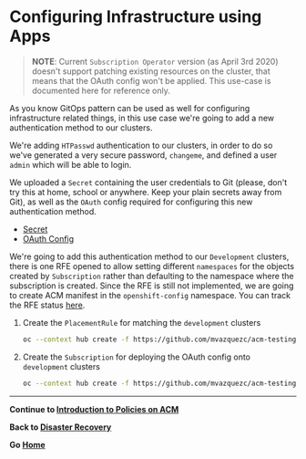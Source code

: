 # Configuring Infrastructure using Apps

> **NOTE**: Current `Subscription Operator` version (as April 3rd 2020) doesn't support patching existing resources on the cluster, that means that the OAuth config won't be applied. This use-case is documented here for reference only.

As you know GitOps pattern can be used as well for configuring infrastructure related things, in this use case we're going to add a new authentication method to our clusters.

We're adding `HTPasswd` authentication to our clusters, in order to do so we've generated a very secure password, `changeme`, and defined a user `admin` which will be able to login.

We uploaded a `Secret` containing the user credentials to Git (please, don't try this at home, school or anywhere. Keep your plain secrets away from Git), as well as the `OAuth` config required
for configuring this new authentication method.

* [Secret](https://github.com/mvazquezc/acm-testing/blob/infra/authentication/htpass-credentials.yam)
* [OAuth Config](https://github.com/mvazquezc/acm-testing/blob/infra/authentication/htpasswd-oauth-config.yaml)

We're going to add this authentication method to our `Development` clusters, there is one RFE opened to allow setting different `namespaces` for the objects created by `Subscription` rather than defaulting to
the namespace where the subscription is created. Since the RFE is still not implemented, we are going to create ACM manifest in the `openshift-config` namespace. You can track the RFE status [here](https://github.com/open-cluster-management/backlog/issues/1295).

1. Create the `PlacementRule` for matching the `development` clusters

    ~~~sh
    oc --context hub create -f https://github.com/mvazquezc/acm-testing/raw/master/acm-manifests/infra-gitops/00_placement_rule-dev.yaml
    ~~~
2. Create the `Subscription` for deploying the OAuth config onto `development` clusters

    ~~~sh
    oc --context hub create -f https://github.com/mvazquezc/acm-testing/raw/master/acm-manifests/infra-gitops/01_subscription-oauth-htpasswd-config-dev.yaml
    ~~~

---

**Continue to [Introduction to Policies on ACM](./06_introduction_to_policies.md)**

**Back to [Disaster Recovery](./04_disaster_recovery.md)** 

**Go [Home](./README.md)**